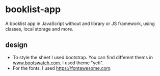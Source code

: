 # booklist-app
A booklist app in JavaScript without and library or JS framework, using classes, local storage and more.
## design
* To style the sheet I used bootstrap. You can find different thems in www.bootswatch.com. I used theme "yeti".
* For the fonts, I used https://fontawesome.com.
